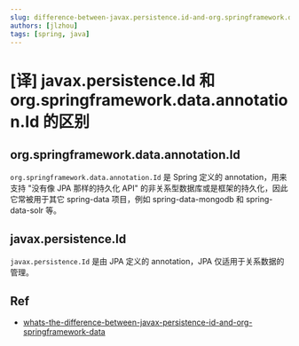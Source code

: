 ```yaml
---
slug: difference-between-javax.persistence.id-and-org.springframework.data.annotation.id
authors: [jlzhou]
tags: [spring, java]
---
```


# [译] javax.persistence.Id 和 org.springframework.data.annotation.Id 的区别

## org.springframework.data.annotation.Id

`org.springframework.data.annotation.Id` 是 Spring 定义的 annotation，用来支持 "没有像 JPA 那样的持久化 API" 的非关系型数据库或是框架的持久化，因此它常被用于其它 spring-data 项目，例如 spring-data-mongodb 和 spring-data-solr 等。

## javax.persistence.Id

`javax.persistence.Id` 是由 JPA 定义的 annotation，JPA 仅适用于关系数据的管理。

<!-- truncate -->

## Ref

- [whats-the-difference-between-javax-persistence-id-and-org-springframework-data](https://stackoverflow.com/questions/39643960/whats-the-difference-between-javax-persistence-id-and-org-springframework-data)
